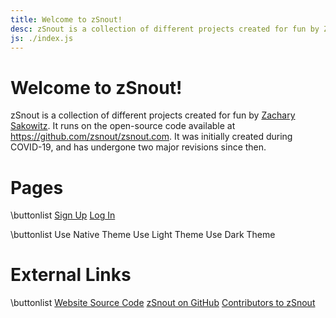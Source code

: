 ```yaml
---
title: Welcome to zSnout!
desc: zSnout is a collection of different projects created for fun by Zachary Sakowitz. It runs on the open-source code available at https://github.com/zsnout/zsnout.com. It was initially created during COVID-19, and has undergone two major revisions since then.
js: ./index.js
---
```


# Welcome to zSnout!

zSnout is a collection of different projects created for fun by [Zachary Sakowitz](https://github.com/zsakowitz). It runs on the open-source code available at <https://github.com/zsnout/zsnout.com>. It was initially created during COVID-19, and has undergone two major revisions since then.

# Pages

\buttonlist
[Sign Up](/account/create/)
<a id="login" href="/account/login/">Log In</a>

\buttonlist
<a id="theme-native">Use Native Theme</a>
<a id="theme-light">Use Light Theme</a>
<a id="theme-dark">Use Dark Theme</a>

# External Links

\buttonlist
[Website Source Code](/gh/repo)
[zSnout on GitHub](/gh/zsnout)
[Contributors to zSnout](/gh/contributors)
